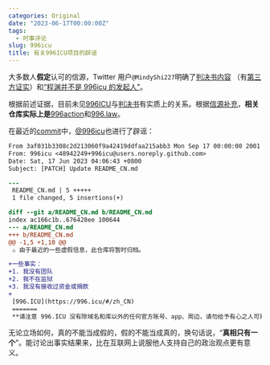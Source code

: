 ```yaml
---
categories: Original
date: "2023-06-17T00:00:00Z"
tags:
  - 时事评论
slug: 996icu
title: 有关996ICU项目的辟谣
---
```


大多数人**假定**认可的信源，Twitter 用户`@MindyShi227`明确了[判决书内容](https://twitter.com/MindyShi227/status/1668491636026884097) （有[第三方证实](https://github.com/996icu/996.ICU/pull/26101#issuecomment-1593400100)）和[“程渊并不是 996icu 的发起人”](https://twitter.com/MindyShi227/status/1669463128445263872)。

根据前述证据，目前未见[996ICU](https://github.com/996icu/996.ICU)与[判决书](https://twitter.com/MindyShi227/status/1668491636026884097)有实质上的关系。根据[信源补充](https://twitter.com/MindyShi227/status/1669463128445263872)，**相关仓库实际上是**[996action](https://github.com/CPdogson/996action)和[996.law](https://github.com/CPdogson/996.law)。

在最近的[commit](https://github.com/996icu/996.ICU/commit/3af031b3308c2d213060f9a42419ddfaa215abb3.patch)中，[@996icu](https://github.com/996icu)也进行了辟谣：

```patch
From 3af031b3308c2d213060f9a42419ddfaa215abb3 Mon Sep 17 00:00:00 2001
From: 996icu <48942249+996icu@users.noreply.github.com>
Date: Sat, 17 Jun 2023 04:06:43 +0800
Subject: [PATCH] Update README_CN.md

---
 README_CN.md | 5 +++++
 1 file changed, 5 insertions(+)

diff --git a/README_CN.md b/README_CN.md
index ac166c1b..676428ee 100644
--- a/README_CN.md
+++ b/README_CN.md
@@ -1,5 +1,10 @@
 ⚠️ 由于最近的一些虚假信息，此仓库将暂时归档。

+一些事实：
+1. 我没有团队
+2. 我不在监狱
+3. 我没有接收过资金或捐款
+
 [996.ICU](https://996.icu/#/zh_CN)
 =======
 **请注意 996.ICU 没有除域名和库以外的任何官方账号、app、周边，请勿给予有心之人可乘之机。**
```

无论立场如何，真的不能当成假的，假的不能当成真的，换句话说，“**真相只有一个**”。能讨论出事实结果来，比在互联网上说服他人支持自己的政治观点更有意义。
